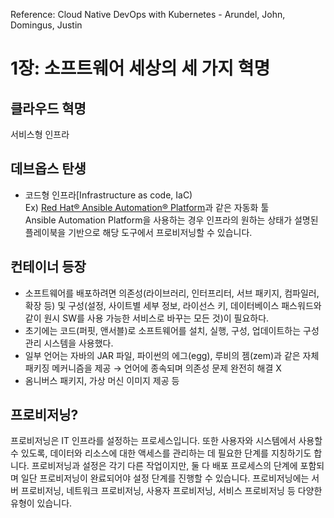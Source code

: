 Reference: Cloud Native DevOps with Kubernetes - Arundel, John, Domingus, Justin

# 1장: 소프트웨어 세상의 세 가지 혁명
## 클라우드 혁명
서비스형 인프라
## 데브옵스 탄생
- 코드형 인프라[Infrastructure as code, IaC)  
Ex) [Red Hat® Ansible Automation® Platform](https://www.redhat.com/ko/technologies/management/ansible2)과 같은 자동화 툴  
Ansible Automation Platform을 사용하는 경우 인프라의 원하는 상태가 설명된 플레이북을 기반으로 해당 도구에서 프로비저닝할 수 있습니다. 
## 컨테이너 등장
- 소프트웨어를 배포하려면 의존성(라이브러리, 인터프리터, 서브 패키지, 컴파일러, 확장 등) 및 구성(설정, 사이트별 세부 정보, 라이선스 키, 데이터베이스 패스워드와 같이 원시 SW를 사용 가능한 서비스로 바꾸는 모든 것)이 필요하다.
- 초기에는 코드(퍼핏, 앤서블)로 소프트웨어를 설치, 실행, 구성, 업데이트하는 구성 관리 시스템을 사용했다. 
- 일부 언어는 자바의 JAR 파일, 파이썬의 에그(egg), 루비의 젬(zem)과 같은 자체 패키징 메커니즘을 제공 → 언어에 종속되며 의존성 문제 완전히 해결 X  
- 옴니버스 패키지, 가상 머신 이미지 제공 등  
## 프로비저닝?
프로비저닝은 IT 인프라를 설정하는 프로세스입니다. 또한 사용자와 시스템에서 사용할 수 있도록, 데이터와 리소스에 대한 액세스를 관리하는 데 필요한 단계를 지칭하기도 합니다. 프로비저닝과 설정은 각기 다른 작업이지만, 둘 다 배포 프로세스의 단계에 포함되며 일단 프로비저닝이 완료되어야 설정 단계를 진행할 수 있습니다. 프로비저닝에는 서버 프로비저닝, 네트워크 프로비저닝, 사용자 프로비저닝, 서비스 프로비저닝 등 다양한 유형이 있습니다.  
